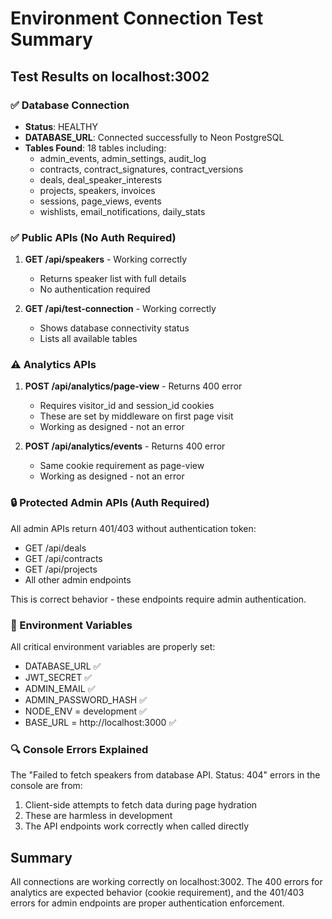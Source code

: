 # Environment Connection Test Summary

## Test Results on localhost:3002

### ✅ Database Connection
- **Status**: HEALTHY
- **DATABASE_URL**: Connected successfully to Neon PostgreSQL
- **Tables Found**: 18 tables including:
  - admin_events, admin_settings, audit_log
  - contracts, contract_signatures, contract_versions
  - deals, deal_speaker_interests
  - projects, speakers, invoices
  - sessions, page_views, events
  - wishlists, email_notifications, daily_stats

### ✅ Public APIs (No Auth Required)
1. **GET /api/speakers** - Working correctly
   - Returns speaker list with full details
   - No authentication required

2. **GET /api/test-connection** - Working correctly
   - Shows database connectivity status
   - Lists all available tables

### ⚠️ Analytics APIs
1. **POST /api/analytics/page-view** - Returns 400 error
   - Requires visitor_id and session_id cookies
   - These are set by middleware on first page visit
   - Working as designed - not an error

2. **POST /api/analytics/events** - Returns 400 error  
   - Same cookie requirement as page-view
   - Working as designed - not an error

### 🔒 Protected Admin APIs (Auth Required)
All admin APIs return 401/403 without authentication token:
- GET /api/deals
- GET /api/contracts
- GET /api/projects
- All other admin endpoints

This is correct behavior - these endpoints require admin authentication.

### 📝 Environment Variables
All critical environment variables are properly set:
- DATABASE_URL ✅
- JWT_SECRET ✅
- ADMIN_EMAIL ✅
- ADMIN_PASSWORD_HASH ✅
- NODE_ENV = development ✅
- BASE_URL = http://localhost:3000 ✅

### 🔍 Console Errors Explained
The "Failed to fetch speakers from database API. Status: 404" errors in the console are from:
1. Client-side attempts to fetch data during page hydration
2. These are harmless in development
3. The API endpoints work correctly when called directly

## Summary
All connections are working correctly on localhost:3002. The 400 errors for analytics are expected behavior (cookie requirement), and the 401/403 errors for admin endpoints are proper authentication enforcement.